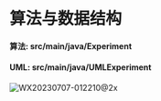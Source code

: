# 算法与数据结构
#### 算法: src/main/java/Experiment
#### UML: src/main/java/UMLExperiment
![WX20230707-012210@2x](https://github.com/RomanticD/CJLU-Algorithm-and-Data-Structure-2022/assets/96178954/0a833938-2739-47d4-9e14-6475dc38917a)
